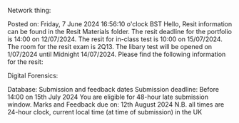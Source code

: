 


Network thing:

Posted on: Friday, 7 June 2024 16:56:10 o'clock BST Hello, Resit information can be found in the Resit Materials folder. The resit deadline for the portfolio is 14:00 on 12/07/2024. The resit for in-class test is 10:00 on 15/07/2024. The room for the resit exam is 2Q13. The libary test will be opened on 1/07/2024 until Midnight 14/07/2024. Please find the following information for the resit:


Digital Forensics:





Database:
Submission and feedback dates Submission deadline: Before 14:00 on 15th July 2024 You are eligible for 48-hour late submission window. Marks and Feedback due on: 12th August 2024 N.B. all times are 24-hour clock, current local time (at time of submission) in the UK